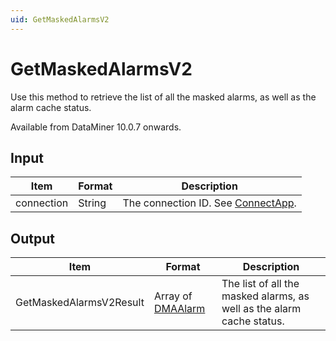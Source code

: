```yaml
---
uid: GetMaskedAlarmsV2
---
```


# GetMaskedAlarmsV2

Use this method to retrieve the list of all the masked alarms, as well as the alarm cache status.

Available from DataMiner 10.0.7 onwards.

## Input

| Item       | Format | Description                                           |
|------------|--------|-------------------------------------------------------|
| connection | String | The connection ID. See [ConnectApp](xref:ConnectApp). |

## Output

| Item | Format | Description |
|--|--|--|
| GetMaskedAlarmsV2Result | Array of [DMAAlarm](xref:DMAAlarm) | The list of all the masked alarms, as well as the alarm cache status. |
